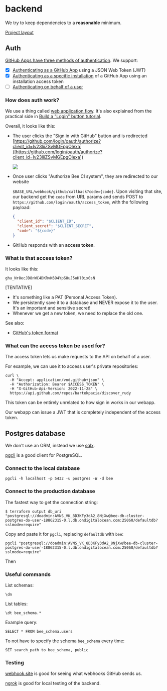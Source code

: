 # backend

We try to keep dependencies to a **reasonable** minimum.

[Project layout](https://go.dev/doc/modules/layout)

## Auth

[GitHub Apps have three methods of authentication][link_1]. We support:

- [x] [Authenticating as a GitHub App][auth_gh_app] using a JSON Web Token (JWT)
- [x] [Authenticating as a specific installation][auth_gh_install] of a GitHub
  App using an installation access token
- [ ] [Authenticating on behalf of a user][auth_gh_user]

### How does auth work?

We use a thing called [web application flow].
It's also explained from the practical side in [Build a "Login" button tutorial][login_btn].

Overall, it looks like this:

- The user clicks the "Sign in with GitHub" button and is redirected
  [https://github.com/login/oauth/authorize?client_id=Iv23liiZSvMGEpgOlexa]([https://github.com/login/oauth/authorize?client_id=Iv23liiZSvMGEpgOlexa])

  ![](./assets/demo.avif)

- Once user clicks "Authorize Bee CI system", they are redirected to our website

  `$BASE_URL/webhook/github/callback?code={code}`. Upon visiting that site, our
  backend get the `code` from URL params and sends POST to
  `https://github.com/login/oauth/access_token`, with the following payload:

  ```json
  {
    "client_id": "$CLIENT_ID",
    "client_secret": "$CLIENT_SECRET",
    "code": "${code}"
  }
  ```

- GitHub responds with an **access token**.

### What is that access token?

It looks like this:

```
ghu_Nr8ecJD8nWC4DKRvK694YpS8uJ5oHl0ix0sN
```

[TENTATIVE]
- It's something like a PAT (Personal Access Token).
- We persistently save it to a database and NEVER expose it to the user.
  It's an important and sensitive secret!
- Whenever we get a new token, we need to replace the old one.

See also:
- [GitHub's token format]

### What can the access token be used for?

The access token lets us make requests to the API on behalf of a user.

For example, we can use it to access user's private repositories:

```console
curl \
  -H "Accept: application/vnd.github+json" \
  -H "Authorization: Bearer $ACCESS_TOKEN" \
  -H "X-GitHub-Api-Version: 2022-11-28" \
  https://api.github.com/repos/bartekpacia/discover_rudy
```

This token can be entirely unrelated to how sign in works in our webapp.

Our webapp can issue a JWT that is completely independent of the access token.

## Postgres database

We don't use an ORM, instead we use [sqlx](https://jmoiron.github.io/sqlx).

[pgcli](https://www.pgcli.com) is a good client for PostgreSQL.

### Connect to the local database

```console
pgcli -h localhost -p 5432 -u postgres -W -d bee
```

### Connect to the production database

The fastest way to get the connection string:

```console
$ terraform output db_uri
"postgresql://doadmin:AVNS_VK_8D3KFy3dA2_8NjXw@bee-db-cluster-postgres-do-user-18862315-0.l.db.ondigitalocean.com:25060/defaultdb?sslmode=require"
```

Copy and paste it for `pgcli`, replacing `defaultdb` with `bee`:

```console
pgcli "postgresql://doadmin:AVNS_VK_8D3KFy3dA2_8NjXw@bee-db-cluster-postgres-do-user-18862315-0.l.db.ondigitalocean.com:25060/defaultdb?sslmode=require"
```

Then 

### Useful commands

List schemas:

```postgresql
\dn
```

List tables:

```postgresql
\dt bee_schema.*
```

Example query:

```postgresql
SELECT * FROM bee_schema.users
```

To not have to specify the schema `bee_schema` every time:

```postgresql
SET search_path to bee_schema, public
```

### Testing

[webhook.site](https://webhook.site) is good for seeing what webhooks GitHub
sends us.

[ngrok](https://ngrok.com) is good for local testing of the backend.

[web application flow]: https://docs.github.com/en/apps/oauth-apps/building-oauth-apps/authorizing-oauth-apps#web-application-flow
[link_1]:
    https://docs.github.com/en/apps/creating-github-apps/writing-code-for-a-github-app/building-ci-checks-with-a-github-app#authenticating-as-a-github-app
[login_btn]:
    https://docs.github.com/en/apps/creating-github-apps/writing-code-for-a-github-app/building-a-login-with-github-button-with-a-github-app
[auth_gh_app]:
    https://docs.github.com/en/apps/creating-github-apps/authenticating-with-a-github-app/authenticating-as-a-github-app
[auth_gh_install]:
    https://docs.github.com/en/apps/creating-github-apps/authenticating-with-a-github-app/authenticating-as-a-github-app-installation
[auth_gh_user]:
    https://docs.github.com/en/apps/creating-github-apps/authenticating-with-a-github-app/authenticating-with-a-github-app-on-behalf-of-a-user
[GitHub's token format]: https://docs.github.com/en/authentication/keeping-your-account-and-data-secure/about-authentication-to-github#githubs-token-formats
